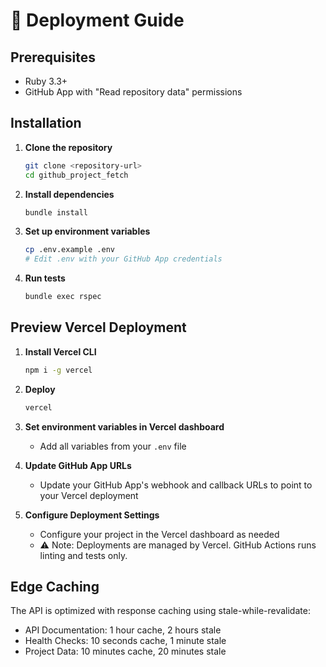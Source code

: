 # 🚀 Deployment Guide

## Prerequisites

- Ruby 3.3+
- GitHub App with "Read repository data" permissions

## Installation

1. **Clone the repository**
   ```bash
   git clone <repository-url>
   cd github_project_fetch
   ```

2. **Install dependencies**
   ```bash
   bundle install
   ```

3. **Set up environment variables**
   ```bash
   cp .env.example .env
   # Edit .env with your GitHub App credentials
   ```

4. **Run tests**
   ```bash
   bundle exec rspec
   ```

## Preview Vercel Deployment

1. **Install Vercel CLI**
   ```bash
   npm i -g vercel
   ```

2. **Deploy**
   ```bash
   vercel
   ```

3. **Set environment variables in Vercel dashboard**
   - Add all variables from your `.env` file

4. **Update GitHub App URLs**
   - Update your GitHub App's webhook and callback URLs to point to your Vercel deployment

5. **Configure Deployment Settings**
   - Configure your project in the Vercel dashboard as needed
   - ⚠️ Note: Deployments are managed by Vercel. GitHub Actions runs linting and tests only.

## Edge Caching

The API is optimized with response caching using stale-while-revalidate:
- API Documentation: 1 hour cache, 2 hours stale
- Health Checks: 10 seconds cache, 1 minute stale
- Project Data: 10 minutes cache, 20 minutes stale
